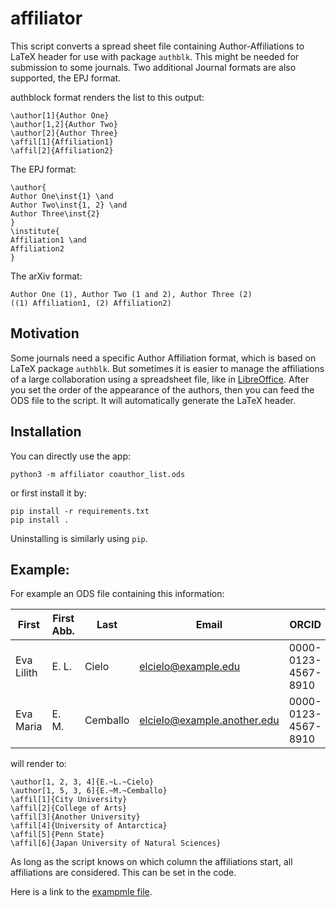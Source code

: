 # affiliator

This script converts a spread sheet file containing Author-Affiliations to LaTeX header for use with package `authblk`. This might be needed for submission to some journals. Two additional Journal formats are also supported, the EPJ format.

authblock format renders the list to this output:

```
\author[1]{Author One}
\author[1,2]{Author Two}
\author[2]{Author Three}
\affil[1]{Affiliation1}
\affil[2]{Affiliation2}
```

The EPJ format:

```
\author{
Author One\inst{1} \and
Author Two\inst{1, 2} \and
Author Three\inst{2}
}
\institute{
Affiliation1 \and
Affiliation2
}
```

The arXiv format:

```
Author One (1), Author Two (1 and 2), Author Three (2)
((1) Affiliation1, (2) Affiliation2)
```

## Motivation

Some journals need a specific Author Affiliation format, which is based on LaTeX package `authblk`. But sometimes it is easier to manage the affiliations of a large collaboration using a spreadsheet file, like in [LibreOffice](https://www.libreoffice.org/). After you set the order of the appearance of the authors, then you can feed the ODS file to the script. It will automatically generate the LaTeX header. 

## Installation

You can directly use the app:

```
python3 -m affiliator coauthor_list.ods
```

or first install it by:

```
pip install -r requirements.txt
pip install .
```

Uninstalling is similarly using `pip`.


## Example:

For example an ODS file containing this information:


| First      | First Abb. | Last     | Email                       | ORCID               | 1st Affiliation | 2nd Affiliation | 3rd Affiliation    | 4th Affiliation                      |
|------------|------------|----------|-----------------------------|---------------------|-----------------|-----------------|--------------------|--------------------------------------|
| Eva Lilith | E. L.      | Cielo    | elcielo@example.edu         | 0000-0123-4567-8910 | City University | College of Arts | Another University | University of Antarctica             |
| Eva Maria  | E. M.      | Cemballo | elcielo@example.another.edu | 0000-0123-4567-8910 | City University | Penn State      | Another University | Japan University of Natural Sciences |


will render to:

```
\author[1, 2, 3, 4]{E.~L.~Cielo}
\author[1, 5, 3, 6]{E.~M.~Cemballo} 
\affil[1]{City University}
\affil[2]{College of Arts}
\affil[3]{Another University}
\affil[4]{University of Antarctica}
\affil[5]{Penn State}
\affil[6]{Japan University of Natural Sciences}
```

As long as the script knows on which column the affiliations start, all affiliations are considered. This can be set in the code.

Here is a link to the [exampmle file](https://github.com/xaratustrah/affiliator/blob/main/rsrc/test.ods).
